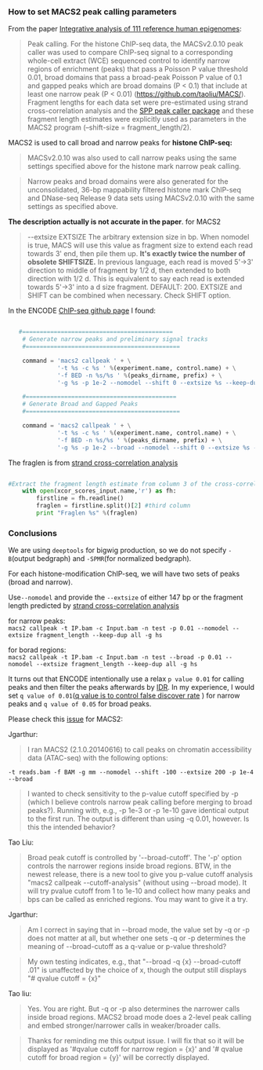 ### How to set MACS2 peak calling parameters


From the paper [Integrative analysis of 111 reference human epigenomes](http://www.nature.com/nature/journal/v518/n7539/full/nature14248.html):  

>Peak calling. For the histone ChIP-seq data, the MACSv2.0.10 peak caller was used to compare ChIP-seq signal to a corresponding whole-cell extract (WCE) sequenced control to identify narrow regions of enrichment (peaks) that pass a Poisson P value threshold 0.01, broad domains that pass a broad-peak Poisson P value of 0.1 and gapped peaks which are broad domains (P < 0.1) that include at least one narrow peak (P < 0.01) (https://github.com/taoliu/MACS/). Fragment lengths for each data set were pre-estimated using strand cross-correlation analysis and the [SPP peak caller package](https://code.google.com/p/phantompeakqualtools/) and these fragment length estimates were explicitly used as parameters in the MACS2 program (–shift-size = fragment_length/2).
>

MACS2 is used to call broad and narrow peaks for **histone ChIP-seq:**  
>MACSv2.0.10 was also used to call narrow peaks using the same settings specified above for the histone mark narrow peak calling.

>Narrow peaks and broad domains were also generated for the unconsolidated, 36-bp mappability filtered histone mark ChIP-seq and DNase-seq Release 9 data sets using MACSv2.0.10 with the same settings as specified above.


**The description actually is not accurate in the paper**. for MACS2
>--extsize EXTSIZE The arbitrary extension size in bp. When nomodel is true, MACS will use this value as fragment size to extend each read towards 3' end, then pile them up. **It's exactly twice the number of obsolete SHIFTSIZE.** In previous language, each read is moved 5'->3' direction to middle of fragment by 1/2 d, then extended to both direction with 1/2 d. This is equivalent to say each read is extended towards 5'->3' into a d size fragment. DEFAULT: 200. EXTSIZE and SHIFT can be combined when necessary. Check SHIFT option.
>

In the ENCODE [ChIP-seq github page](https://github.com/crazyhottommy/chip-seq-pipeline/blob/master/dnanexus/macs2/src/macs2.py) I found:

```python

   #===========================================
	# Generate narrow peaks and preliminary signal tracks
	#============================================

	command = 'macs2 callpeak ' + \
			  '-t %s -c %s ' %(experiment.name, control.name) + \
			  '-f BED -n %s/%s ' %(peaks_dirname, prefix) + \
			  '-g %s -p 1e-2 --nomodel --shift 0 --extsize %s --keep-dup all -B --SPMR' %(genomesize, fraglen)
```

```python
	#===========================================
	# Generate Broad and Gapped Peaks
	#============================================

	command = 'macs2 callpeak ' + \
			  '-t %s -c %s ' %(experiment.name, control.name) + \
			  '-f BED -n %s/%s ' %(peaks_dirname, prefix) + \
			  '-g %s -p 1e-2 --broad --nomodel --shift 0 --extsize %s --keep-dup all' %(genomesize, fraglen)


```

The fraglen is from [strand cross-correlation analysis](https://github.com/crazyhottommy/ChIP-seq-analysis/blob/master/part0_quality_control.md#calculate-fragment-length-nsc-and-rsc-by-phantompeakqualtools)


```python

#Extract the fragment length estimate from column 3 of the cross-correlation scores file
	with open(xcor_scores_input.name,'r') as fh:
		firstline = fh.readline()
		fraglen = firstline.split()[2] #third column
		print "Fraglen %s" %(fraglen)
```

### Conclusions

We are using `deeptools` for bigwig production, so we do not specify `-B`(output bedgraph) and `-SPMR`(for normalized bedgraph).

For each histone-modification ChIP-seq, we will have two sets of peaks (broad and narrow).

Use`--nomodel` and provide the `--extsize` of either 147 bp or the fragment length predicted by [strand cross-correlation analysis](https://github.com/crazyhottommy/ChIP-seq-analysis/blob/master/part0_quality_control.md#calculate-fragment-length-nsc-and-rsc-by-phantompeakqualtools) 

for narrow peaks:  
`macs2 callpeak -t IP.bam -c Input.bam -n test -p 0.01 --nomodel --extsize fragment_length --keep-dup all -g hs`  
 
for borad regions:  
`macs2 callpeak -t IP.bam -c Input.bam -n test --broad -p 0.01 --nomodel --extsize fragment_length --keep-dup all -g hs`

It turns out that ENCODE intentionally use a relax `p value 0.01` for calling peaks and then filter the peaks afterwards by [IDR](https://sites.google.com/site/anshulkundaje/projects/idr).
In my experience, I would set `q value of 0.01`([q value is to control false discover rate](http://crazyhottommy.blogspot.com/2015/03/understanding-p-value-multiple.html) )  for narrow peaks and `q value of 0.05` for broad peaks.

Please check this [issue](https://github.com/taoliu/MACS/issues/76) for MACS2:

Jgarthur:
>I ran MACS2 (2.1.0.20140616) to call peaks on chromatin accessibility data (ATAC-seq) with the following options:

`-t reads.bam -f BAM -g mm --nomodel --shift -100 --extsize 200 -p 1e-4 --broad`

>I wanted to check sensitivity to the p-value cutoff specified by -p (which I believe controls narrow peak calling before merging to broad peaks?). Running with, e.g., -p 1e-3 or -p 1e-10 gave identical output to the first run. The output is different than using -q 0.01, however. Is this the intended behavior?


Tao Liu:
>Broad peak cutoff is controlled by '--broad-cutoff'. The '-p' option controls the narrower regions inside broad regions. BTW, in the newest release, there is a new tool to give you p-value cutoff analysis "macs2 callpeak --cutoff-analysis" (without using --broad mode). It will try pvalue cutoff from 1 to 1e-10 and collect how many peaks and bps can be called as enriched regions. You may want to give it a try.

Jgarthur:
>Am I correct in saying that in --broad mode, the value set by -q or -p does not matter at all, but whether one sets -q or -p determines the meaning of --broad-cutoff as a q-value or p-value threshold?

>My own testing indicates, e.g., that "--broad -q {x} --broad-cutoff .01" is unaffected by the choice of x, though the output still displays "# qvalue cutoff = {x}"

Tao liu:
>Yes. You are right. But -q or -p also determines the narrower calls inside broad regions. MACS2 broad mode does a 2-level peak calling and embed stronger/narrower calls in weaker/broader calls.

>Thanks for reminding me this output issue. I will fix that so it will be displayed as '#qvalue cutoff for narrow region = {x}' and '# qvalue cutoff for broad region = {y}' will be correctly displayed.

